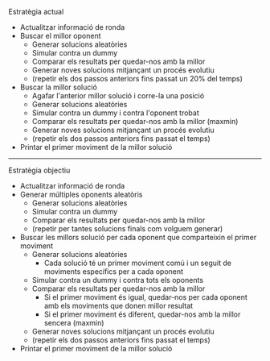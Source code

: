 Estratègia actual

- Actualitzar informació de ronda
- Buscar el millor oponent
   - Generar solucions aleatòries
   - Simular contra un dummy
   - Comparar els resultats per quedar-nos amb la millor
   - Generar noves solucions mitjançant un procés evolutiu
   - (repetir els dos passos anteriors fins passat un 20% del temps)
- Buscar la millor solució
   - Agafar l'anterior millor solució i corre-la una posició
   - Generar solucions aleatòries
   - Simular contra un dummy i contra l'oponent trobat
   - Comparar els resultats per quedar-nos amb la millor (maxmin)
   - Generar noves solucions mitjançant un procés evolutiu
   - (repetir els dos passos anteriors fins passat el temps)
- Printar el primer moviment de la millor solució

-----

Estratègia objectiu

- Actualitzar informació de ronda
- Generar múltiples oponents aleatòris
   - Generar solucions aleatòries
   - Simular contra un dummy
   - Comparar els resultats per quedar-nos amb la millor
   - (repetir per tantes solucions finals com volguem generar)
- Buscar les millors solució per cada oponent que comparteixin el primer moviment
   - Generar solucions aleatòries
       - Cada solució té un primer moviment comú i un seguit de moviments específics per a cada oponent
   - Simular contra un dummy i contra tots els oponents
   - Comparar els resultats per quedar-nos amb la millor
       - Si el primer moviment és igual, quedar-nos per cada oponent amb els moviments que donen millor resultat
       - Si el primer moviment és diferent, quedar-nos amb la millor sencera (maxmin)
   - Generar noves solucions mitjançant un procés evolutiu
   - (repetir els dos passos anteriors fins passat el temps)
- Printar el primer moviment de la millor solució
